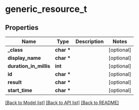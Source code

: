 # generic_resource_t

## Properties
Name | Type | Description | Notes
------------ | ------------- | ------------- | -------------
**_class** | **char \*** |  | [optional] 
**display_name** | **char \*** |  | [optional] 
**duration_in_millis** | **int** |  | [optional] 
**id** | **char \*** |  | [optional] 
**result** | **char \*** |  | [optional] 
**start_time** | **char \*** |  | [optional] 

[[Back to Model list]](../README.md#documentation-for-models) [[Back to API list]](../README.md#documentation-for-api-endpoints) [[Back to README]](../README.md)


